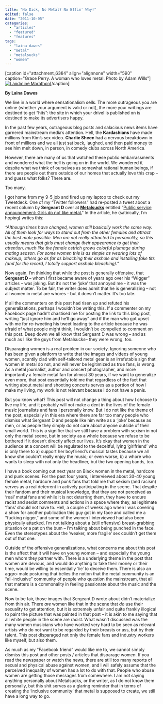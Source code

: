 ```yaml
---
title: "No Dick, No Metal? No Effin' Way!"
edited: false
date: "2011-10-05"
categories:
  - "articles"
  - "featured"
  - "features"
tags:
  - "laina-dawes"
  - "metal"
  - "metalsucks"
  - "women"
---
```


\[caption id="attachment\_6384" align="alignnone" width="590" caption="Grace Perry. A woman who loves metal. Photo by Adam Wills"\][![Landmine Marathon](http://www.hellbound.ca/wp-content/uploads/2010/12/IMG_2201-Edit-595x396.jpg "Landmine Marathon")](http://www.hellbound.ca/wp-content/uploads/2010/12/IMG_2201-Edit.jpg)\[/caption\]

**By Laina Dawes**

We live in a world where sensationalism sells. The more outrageous you are online (whether your argument is valid or not), the more your writings are destined to get “hits”: the site in which your drivel is published on is destined to make its advertisers happy.

In the past few years, outrageous blog posts and salacious news items have garnered mainstream media’s attention. Hell, the **Kardashians** have made millions from Kim’s sex video. **Charlie Sheen** had a nervous breakdown in front of millions and we all just sat back, laughed, and then paid money to see him melt down, in person, in comedy clubs across North America.

However, there are many of us that watched these public embarrassments and wondered what the hell is going on in the world. We wondered if, despite what we think of ourselves as somewhat rational human beings, if there are people out there outside of our homes that actually love this crap – and guess what folks? There are.

Too many.

I got home from my 9-5 job and fired up my laptop to check out my Tweetdeck. One of my “Twitter followers” had re-posted a tweet about a recent column by **Sergeant D** over at **[Metalsucks](http://www.metalsucks.net )** entitled “[Public service announcement: Girls do not like metal.](http://www.metalsucks.net/2011/10/04/public-service-announcement-girls-do-not-like-metal/)” In the article, he (satirically, I’m hoping) writes this:

_“Although times have changed, women still basically work the same way. All of them look for ways to stand out from the other females and attract the best mate possible. Men are not really attracted to personality, so this usually means that girls must change their appearance to get their attention, much like the female ostrich grows colorful plumage during mating season. For some women this is as simple as wearing lots of makeup, others go as far as bleaching their asshole and installing fake tits (and for the record, I totally support asshole bleaching).”_

Now again, I’m thinking that while the post is generally offensive, that **Sergeant D** – whom I first became aware of years ago over his “Wigger” articles – was joking. But it’s not the ‘joke’ that annoyed me - it was the subject matter. To be fair, the writer does admit that he is generalizing – not all women in metal are whores - but it doesn’t matter. It’s too late.

If all the commenters on this post had risen up and refuted his generalizations, perhaps I wouldn’t be writing this. If a commenter on my Facebook page hadn’t chastised me for posting the link to this blog post, writing “just ignore him and he’ll go away” and if the man who got upset with me for re-tweeting his tweet leading to the article because he was afraid of what people might think, I wouldn’t be compelled to comment on this post. Deep down we all know that Sergeant D was wrong – and as much as I like the guys from Metalsucks– they were wrong, too.

Disparaging women is a real problem in our society. Ignoring someone who has been given a platform to write that the images and videos of young women, scantily clad with self-tailored metal gear is an irrefutable sign that women in metal do not, and will never be legitimized as true fans, is wrong. As a metal journalist, author and concert photographer, and more importantly a female metal fan for almost 30 years, if we want to generalize even more, that post essentially told me that regardless of the fact that writing about metal and shooting concerts serves as a portion of how I make my living, my work is not relevant because I do not have a penis.

But you know what? This post will not change a thing about how I choose to live my life, and it probably will not make a dent in the lives of the female music journalists and fans I personally know. But I do not like the theme of the post, especially in this era where there are far too many people who dismiss what Sergeant D and people like him write as a ‘joke’ because as men, or as people they simply do not care about anyone outside of their small world. This is a signifier that we still have a problem with sexism in not only the metal scene, but in society as a whole because we refuse to be bothered if it doesn’t directly affect our lives. It’s okay that women in the audience at a concert will be regulated to the deceitful, lying ‘girlfriend’ who is only there to a) support her boyfriend’s musical tastes because we all know she couldn’t really enjoy the music; or even worse, b) a whore who wants to sleep with not only the headliner, but the two opening bands, too.

I have a book coming out next year on Black women in the metal, hardcore and punk scenes. For the past four years, I interviewed about 30-40 young female metal, hardcore and punk fans that told me that sexism (and racism) serves as a real deterrent in actively participating in the scene. That despite their fandom and their musical knowledge, that they are not perceived as ‘real’ metal fans and while it is not deterring them, they have to endure racist and sexist comments and actions in a space where they, as legitimate ‘fans’ should not have to. Hell, a couple of weeks ago when I was covering a show for another publication this guy got in my face and called me a “fucking nigger,” and some of the women I interviewed had also been physically attacked. I’m not talking about a (still offensive) breast-grabbing situation or a pat on the bum – I’m talking about being punched in the face. Even the stereotypes about the ‘weaker, more fragile’ sex couldn’t get them out of that one.

Outside of the offensive generalizations, what concerns me about this post is the affect that it will have on young women – and especially the young men whom they partner with. There is a underlying theme in the post that women are devious, and would do anything to take their money or their time, would be willing to essentially ‘lie’ to deceive them. There is also an aggro-male posturing that belies the notion that the metal community is an “all-inclusive” community of people who question the mainstream, that all that matters is a commonality in feeling passionate about the music and the scene.

Now to be fair, those images that Sergeant D wrote about didn’t materialize from thin air. There _are_ women like that in the scene that _do_ use their sexuality to get attention, but it is extremely unfair and quite frankly illogical to paint the picture that was painted in that post – it is akin to me saying that all white people in the scene are racist. What wasn’t discussed was the many women musicians who have worked very hard to be seen as relevant artists who do not want to be regarded by their breasts or ass, but by their talent. This post disparaged not only the female fans and industry workers like myself, but also them.

As much as my “Facebook friend” would like me to, we cannot simply dismiss this post and other posts / articles that disparage women. If you read the newspaper or watch the news, there are still too many reports of sexual and physical abuse against women, and I will safely assume that the perceived inequality of women has a lot to do with that. People who abuse women are getting those messages from somewhere. I am not saying anything personally about Metalsucks, or the writer, as I do not know them personally, but this shit serves as a glaring reminder that in terms of creating the ‘inclusive community’ that metal is supposed to create, we still have a long way to go.
